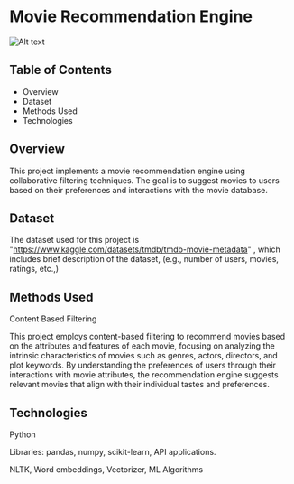 # Movie Recommendation Engine

![Alt text](url)

## Table of Contents

- Overview
- Dataset
- Methods Used
- Technologies

## Overview

This project implements a movie recommendation engine using collaborative filtering techniques. The goal is to suggest movies to users based on their preferences and interactions with the movie database.

## Dataset
The dataset used for this project is "https://www.kaggle.com/datasets/tmdb/tmdb-movie-metadata" , which includes brief description of the dataset, (e.g., number of users, movies, ratings, etc.,)

## Methods Used

Content Based Filtering

  This project employs content-based filtering to recommend movies based on the attributes and features of each movie, focusing on analyzing the intrinsic characteristics of movies such as genres, actors, directors, and plot keywords. By understanding the preferences of users through their interactions with movie attributes, the recommendation engine suggests relevant movies that align with their individual tastes and preferences.
  

## Technologies

Python

Libraries: pandas, numpy, scikit-learn, API applications.

NLTK, Word embeddings, Vectorizer, ML Algorithms
